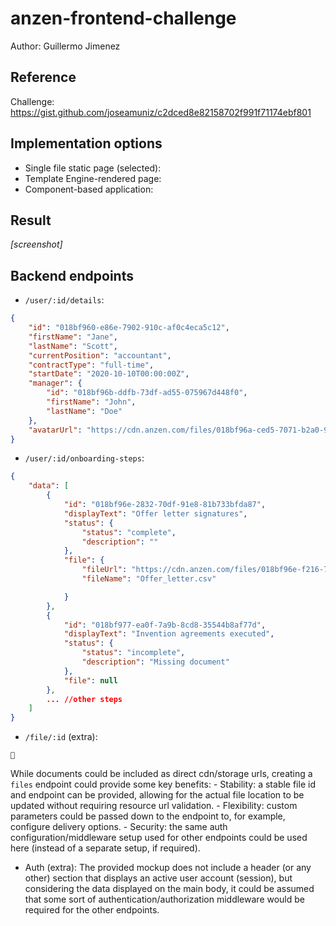 # anzen-frontend-challenge
Author: Guillermo Jimenez

## Reference
Challenge: https://gist.github.com/joseamuniz/c2dced8e82158702f991f71174ebf801

## Implementation options
- Single file static page (selected):
- Template Engine-rendered page:
- Component-based application:


## Result
_[screenshot]_

## Backend endpoints
- `/user/:id/details`:
```json
{
    "id": "018bf960-e86e-7902-910c-af0c4eca5c12",
    "firstName": "Jane",
    "lastName": "Scott",
    "currentPosition": "accountant",
    "contractType": "full-time",
    "startDate": "2020-10-10T00:00:00Z",
    "manager": {
        "id": "018bf96b-ddfb-73df-ad55-075967d448f0",
        "firstName": "John",
        "lastName": "Doe"
    },
    "avatarUrl": "https://cdn.anzen.com/files/018bf96a-ced5-7071-b2a0-90d9a624de7b"
}
```
- `/user/:id/onboarding-steps`: 
```json
{
    "data": [
        {
            "id": "018bf96e-2832-70df-91e8-81b733bfda87",
            "displayText": "Offer letter signatures",
            "status": {
                "status": "complete",
                "description": ""
            },
            "file": {
                "fileUrl": "https://cdn.anzen.com/files/018bf96e-f216-7ff1-a548-fd1ed35bb8ce",
                "fileName": "Offer_letter.csv"

            }
        },
        {
            "id": "018bf977-ea0f-7a9b-8cd8-35544b8af77d",
            "displayText": "Invention agreements executed",
            "status": {
                "status": "incomplete",
                "description": "Missing document"
            },
            "file": null
        },
        ... //other steps
    ]
}
```
- `/file/:id` (extra): 
```
📄
```
While documents could be included as direct cdn/storage urls, creating a `files` endpoint could provide some key benefits:
    - Stability: a stable file id and endpoint can be provided, allowing for the actual file location to be updated without requiring resource url validation.
    - Flexibility: custom parameters could be passed down to the endpoint to, for example, configure delivery options.
    - Security: the same auth configuration/middleware setup used for other endpoints could be used here (instead of a separate setup, if required).
- Auth (extra): The provided mockup does not include a header (or any other) section that displays an active user account (session), but considering the data displayed on the main body, it could be assumed that some sort of authentication/authorization middleware would be required for the other endpoints.